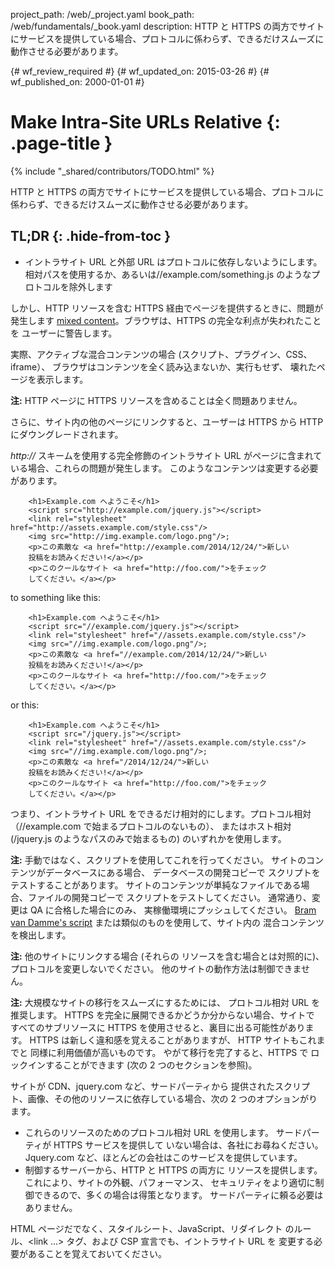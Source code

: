 project_path: /web/_project.yaml
book_path: /web/fundamentals/_book.yaml
description: HTTP と HTTPS の両方でサイトにサービスを提供している場合、プロトコルに係わらず、できるだけスムーズに動作させる必要があります。

{# wf_review_required #}
{# wf_updated_on: 2015-03-26 #}
{# wf_published_on: 2000-01-01 #}

# Make Intra-Site URLs Relative {: .page-title }

{% include "_shared/contributors/TODO.html" %}



HTTP と HTTPS の両方でサイトにサービスを提供している場合、プロトコルに係わらず、できるだけスムーズに動作させる必要があります。

## TL;DR {: .hide-from-toc }
- イントラサイト URL と外部 URL はプロトコルに依存しないようにします。 相対パスを使用するか、あるいは//example.com/something.js のようなプロトコルを除外します



しかし、HTTP リソースを含む
 HTTPS 経由でページを提供するときに、問題が発生します [mixed
content](http://www.w3.org/TR/mixed-content/)。ブラウザは、HTTPS の完全な利点が失われたことを
ユーザーに警告します。

実際、アクティブな混合コンテンツの場合 (スクリプト、プラグイン、CSS、iframe）、
ブラウザはコンテンツを全く読み込まないか、実行もせず、
壊れたページを表示します。

**注:** HTTP ページに HTTPS リソースを含めることは全く問題ありません。

さらに、サイト内の他のページにリンクすると、ユーザーは
 HTTPS から HTTP にダウングレードされます。

*http://* スキームを使用する完全修飾のイントラサイト URL 
がページに含まれている場合、これらの問題が発生します。 このようなコンテンツは変更する必要があります。

		<h1>Example.com へようこそ</h1>
		<script src="http://example.com/jquery.js"></script>
		<link rel="stylesheet" href="http://assets.example.com/style.css"/>
		<img src="http://img.example.com/logo.png"/>;
		<p>この素敵な <a href="http://example.com/2014/12/24/">新しい
		投稿をお読みください!</a></p>
		<p>このクールなサイト <a href="http://foo.com/">をチェック
		してください。</a></p>

to something like this:

		<h1>Example.com へようこそ</h1>
		<script src="//example.com/jquery.js"></script>
		<link rel="stylesheet" href="//assets.example.com/style.css"/>
		<img src="//img.example.com/logo.png"/>;
		<p>この素敵な <a href="//example.com/2014/12/24/">新しい
		投稿をお読みください!</a></p>
		<p>このクールなサイト <a href="http://foo.com/">をチェック
		してください。</a></p>

or this:

		<h1>Example.com へようこそ</h1>
		<script src="/jquery.js"></script>
		<link rel="stylesheet" href="//assets.example.com/style.css"/>
		<img src="//img.example.com/logo.png"/>;
		<p>この素敵な <a href="/2014/12/24/">新しい
		投稿をお読みください!</a></p>
		<p>このクールなサイト <a href="http://foo.com/">をチェック
		してください。</a></p>

つまり、イントラサイト URL をできるだけ相対的にします。プロトコル相対
 （//example.com で始まるプロトコルのないもの）、
またはホスト相対 (/jquery.js のようなパスのみで始まるもの) のいずれかを使用します。

**注:** 手動ではなく、スクリプトを使用してこれを行ってください。 サイトのコンテンツがデータベースにある場合、
データベースの開発コピーで
スクリプトをテストすることがあります。 サイトのコンテンツが単純なファイルである場合、ファイルの開発コピーで
スクリプトをテストしてください。 通常通り、変更は QA に合格した場合にのみ、
実稼働環境にプッシュしてください。 [Bram van Damme's
script](https://github.com/bramus/mixed-content-scan) または類似のものを使用して、サイト内の
混合コンテンツを検出します。

**注:** 他のサイトにリンクする場合 (それらの
リソースを含む場合とは対照的に)、プロトコルを変更しないでください。
他のサイトの動作方法は制御できません。

**注:** 大規模なサイトの移行をスムーズにするためには、
プロトコル相対 URL を推奨します。 HTTPS を完全に展開できるかどうか分からない場合、サイトで
すべてのサブリソースに HTTPS を使用させると、裏目に出る可能性があります。 HTTPS は新しく違和感を覚えることがありますが、
HTTP サイトもこれまでと
同様に利用価値が高いものです。 やがて移行を完了すると、HTTPS で
ロックインすることができます (次の 2 つのセクションを参照)。

サイトが CDN、jquery.com など、サードパーティから
提供されたスクリプト、画像、その他のリソースに依存している場合、次の 2 つのオプションがります。

* これらのリソースのためのプロトコル相対 URL を使用します。 サードパーティが HTTPS サービスを提供して
いない場合は、各社にお尋ねください。 Jquery.com など、ほとんどの会社はこのサービスを提供しています。
* 制御するサーバーから、HTTP と HTTPS の両方に
リソースを提供します。 これにより、サイトの外観、パフォーマンス、
セキュリティをより適切に制御できるので、多くの場合は得策となります。
サードパーティに頼る必要はありません。

HTML ページだでなく、スタイルシート、JavaScript、リダイレクト
のルール、&lt;link …&gt; タグ、および CSP 宣言でも、イントラサイト URL を
変更する必要があることを覚えておいてください。

